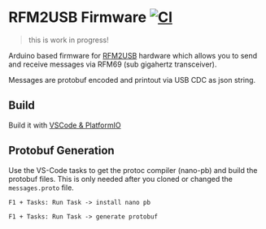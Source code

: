 # RFM2USB Firmware [![CI](https://github.com/vondraussen/rfm2usb/actions/workflows/main.yml/badge.svg?branch=master)](https://github.com/vondraussen/rfm2usb/actions/workflows/main.yml)
> this is work in progress!

Arduino based firmware for [RFM2USB](https://github.com/vondraussen/rfm2usb_hw) hardware which allows you to send and receive messages via RFM69 (sub gigahertz transceiver).

Messages are protobuf encoded and printout via USB CDC as json string.
## Build
Build it with [VSCode & PlatformIO](https://docs.platformio.org/en/latest/integration/ide/vscode.html#installation)

## Protobuf Generation
Use the VS-Code tasks to get the protoc compiler (nano-pb) and build the protobuf files. This is only needed after you cloned or changed the `messages.proto` file.

`F1 + Tasks: Run Task -> install nano pb`

`F1 + Tasks: Run Task -> generate protobuf`

